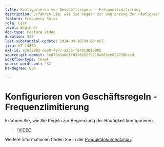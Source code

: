 ```yaml
---
title: Konfigurieren von Geschäftsregeln - Frequenzlimitierung
description: Erfahren Sie, wie Sie Regeln zur Begrenzung der Häufigkeit konfigurieren.
feature: Frequency Rules
role: User
level: Beginner
doc-type: Feature Video
duration: 332
last-substantial-update: 2024-09-10T00:00:00Z
jira: KT-14860
exl-id: 936c8902-ce08-4877-a255-f840c301398b
source-git-commit: 5ed78b3a8effd376662f5218a660ce8627206ced
workflow-type: tm+mt
source-wordcount: '32'
ht-degree: 65%

---
```


# Konfigurieren von Geschäftsregeln - Frequenzlimitierung

Erfahren Sie, wie Sie Regeln zur Begrenzung der Häufigkeit konfigurieren.

>[!VIDEO](https://video.tv.adobe.com/v/3433395/?learn=on)

Weitere Informationen finden Sie in der [Produktdokumentation](https://experienceleague.adobe.com/en/docs/journey-optimizer/using/configuration/frequency-rules).
